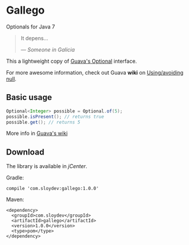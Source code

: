 # Gallego
Optionals for Java 7

> It depens...
>
> — *Someone in Galicia*

This a lightweight copy of [Guava's Optional](https://github.com/google/guava/blob/master/guava/src/com/google/common/base/Optional.java) interface.

For more awesome information, check out Guava **wiki** on [Using/avoiding null](https://github.com/google/guava/wiki/UsingAndAvoidingNullExplained).

## Basic usage
```java
Optional<Integer> possible = Optional.of(5);
possible.isPresent(); // returns true
possible.get(); // returns 5
```

More info in [Guava's wiki](https://github.com/google/guava/wiki/UsingAndAvoidingNullExplained#optional)

## Download
The library is available in *jCenter*.

Gradle:
```
compile 'com.sloydev:gallego:1.0.0'
```

Maven:
```
<dependency>
  <groupId>com.sloydev</groupId>
  <artifactId>gallego</artifactId>
  <version>1.0.0</version>
  <type>pom</type>
</dependency>
```
